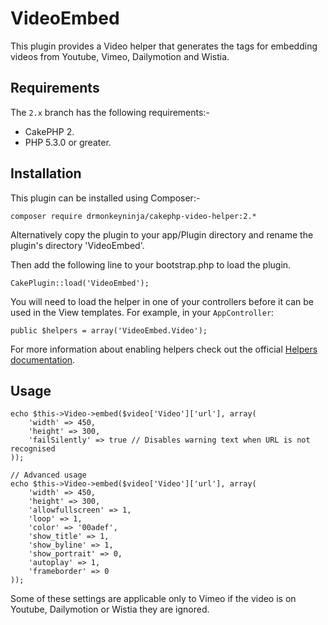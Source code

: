 VideoEmbed
==========

This plugin provides a Video helper that generates the tags for embedding videos from Youtube, Vimeo, Dailymotion and Wistia.


Requirements
------------

The `2.x` branch has the following requirements:-

* CakePHP 2.
* PHP 5.3.0 or greater.


Installation
------------

This plugin can be installed using Composer:-

    composer require drmonkeyninja/cakephp-video-helper:2.*

Alternatively copy the plugin to your app/Plugin directory and rename the plugin's directory 'VideoEmbed'.

Then add the following line to your bootstrap.php to load the plugin.

    CakePlugin::load('VideoEmbed');

You will need to load the helper in one of your controllers before it can be used in the View templates. For example, in your `AppController`:

    public $helpers = array('VideoEmbed.Video');

For more information about enabling helpers check out the official [Helpers documentation](https://book.cakephp.org/2/en/views/helpers.html).

Usage
-----

    echo $this->Video->embed($video['Video']['url'], array(
        'width' => 450,
        'height' => 300,
        'failSilently' => true // Disables warning text when URL is not recognised
    ));

    // Advanced usage
    echo $this->Video->embed($video['Video']['url'], array(
        'width' => 450,
        'height' => 300,
    	'allowfullscreen' => 1,
    	'loop' => 1,
    	'color' => '00adef',
    	'show_title' => 1,
    	'show_byline' => 1,
    	'show_portrait' => 0,
    	'autoplay' => 1,
    	'frameborder' => 0
    ));

Some of these settings are applicable only to Vimeo if the video is on Youtube, Dailymotion or Wistia they are ignored.
